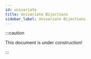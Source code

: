 ```yaml
---
id: univariate
title: Univariate Bijections
sidebar_label: Univariate Bijections
---
```


:::caution

This document is under construction!

:::

